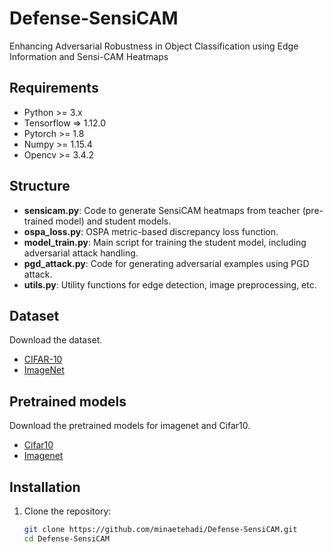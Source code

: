 # Defense-SensiCAM
Enhancing Adversarial Robustness in Object Classification using Edge Information and Sensi-CAM Heatmaps
## Requirements
- Python >= 3.x
- Tensorflow => 1.12.0
- Pytorch >= 1.8
- Numpy >= 1.15.4
- Opencv >= 3.4.2
## Structure
- **sensicam.py**: Code to generate SensiCAM heatmaps from teacher (pre-trained model) and student models.
- **ospa_loss.py**: OSPA metric-based discrepancy loss function.
- **model_train.py**: Main script for training the student model, including adversarial attack handling.
- **pgd_attack.py**: Code for generating adversarial examples using PGD attack.
- **utils.py**: Utility functions for edge detection, image preprocessing, etc.
## Dataset
Download the dataset.
- [CIFAR-10](http://www.cs.toronto.edu/~kriz/cifar-10-python.tar.gz)
- [ImageNet](https://image-net.org/download)

## Pretrained models
Download the pretrained models for imagenet and Cifar10.
- [Cifar10](https://github.com/MadryLab/cifar10_challenge/tree/master)
- [Imagenet](https://github.com/MadryLab/robustness/tree/master/robustness/imagenet_models)
 ## Installation
1. Clone the repository:
    ```bash
    git clone https://github.com/minaetehadi/Defense-SensiCAM.git
    cd Defense-SensiCAM
    ```

    
